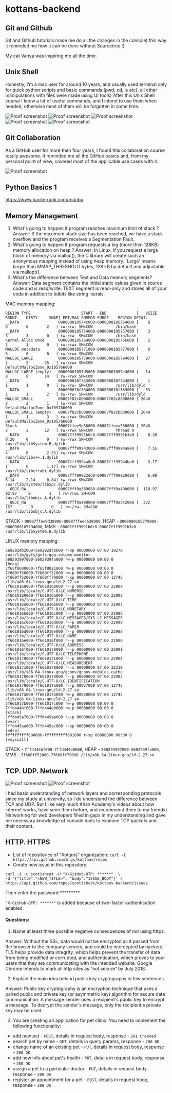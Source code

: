 # kottans-backend

## Git and Github

Git and Github tutorials made me do all the changes in the console) this way it reminded me how it can be done without Sourcetree :)

My cat Vanya was inspiring me all the time.


## Unix Shell

Honestly, I'm a mac user for around 10 years, and usually used terminal only for quick python scripts and basic commands (pwd, cd, ls etc), all other manipulations with files were made using UI tools) After this Unix Shell course I know a lot of useful commands, and I intend to use them when needed, otherwise most of them will be forgotten in some time.

![Proof screenshot](task_unix_shell/quiz-number-1.png)
![Proof screenshot](task_unix_shell/quiz-number-2.png)
![Proof screenshot](task_unix_shell/quiz-number-3.png)
![Proof screenshot](task_unix_shell/quiz-number-4.png)
![Proof screenshot](task_unix_shell/conclusion.png)

## Git Collaboration

As a GitHub user for more then four years, I found this collaboration course totally awesome. It reminded me all the GitHub basics and, from my personal point of view, covered most of the applicable use cases with it. 

![Proof screenshot](task_git_collaboration/github_collaboration_course.png)

## Python Basics 1

https://www.hackerrank.com/maribu

## Memory Management

1) What's going to happen if program reaches maximum limit of stack ?
Answer: If the maximum stack size has been reached, we have a stack overflow and the program receives a Segmentation Fault. 
2) What's going to happen if program requests a big (more then 128KB) memory allocation on heap ?
Answer: In Linux, if you request a large block of memory via malloc(), the C library will create such an anonymous mapping instead of using heap memory. 'Large' means larger than MMAP_THRESHOLD bytes, 128 kB by default and adjustable via mallopt().
3) What's the difference between Text and Data memory segments?
Answer: Data segment contains the initial static values given in source code and is read/write. TEXT segment is read-only and stores all of your code in addition to tidbits like string literals.

MAC memory mapping:
```
REGION TYPE                      START - END             [   VSIZE    RSDNT    DIRTY     SWAP] PRT/MAX SHRMOD PURGE    REGION DETAIL
__DATA                 000000010574c000-0000000105754000 [    8        6        6        2   ] rw-/rw- SM=COW          /bin/bash
__DATA                 0000000105754000-0000000105757000 [    3        3        3        0   ] rw-/rw- SM=COW          /bin/bash
Kernel Alloc Once      0000000105764000-0000000105766000 [    2        1        1        0   ] rw-/rwx SM=COW          
MALLOC metadata        0000000105771000-0000000105777000 [    6        6        6        0   ] rw-/rwx SM=COW          
MALLOC_LARGE           0000000105779000-0000000105794000 [   27        2        2       25   ] rw-/rwx SM=COW          DefaultMallocZone_0x105766000
MALLOC_LARGE (empty)   00000001057d5000-00000001057e3000 [   14        0        0       14   ] rw-/rwx SM=COW          
__DATA                 000000010f333000-000000010f334000 [    1        1        1        0   ] rw-/rw- SM=COW          /usr/lib/dyld
__DATA                 000000010f334000-000000010f369000 [   53        1        1        2   ] rw-/rw- SM=COW          /usr/lib/dyld
MALLOC_SMALL           00007f82c8000000-00007f82c8800000 [ 2048        2        2        1   ] rw-/rwx SM=COW          DefaultMallocZone_0x105766000
MALLOC_SMALL (empty)   00007f82cb000000-00007f82cb800000 [ 2048        1        1        3   ] rw-/rwx SM=COW          DefaultMallocZone_0x105766000
Stack                  00007ffee9d38000-00007ffeea538000 [ 2048        2        2       12   ] rw-/rwx SM=COW          thread 0
__DATA                 00007fff9991b0c8-00007fff9991b3e8 [    0.20     0.20     0        0   ] rw-/rwx SM=COW          /usr/lib/libSystem.B.dylib
__DATA                 00007fff99943000-00007fff9994a8e0 [    7.55     4        0        2.55] rw-/rwx SM=COW          /usr/lib/libc++.1.dylib
__DATA                 00007fff9994a8e0-00007fff9994dba0 [    3.17     1        0        1.17] rw-/rwx SM=COW          /usr/lib/libc++abi.dylib
__DATA                 00007fff99e22dd0-00007fff99e29d80 [    6.98     6.14     2.14     0.84] rw-/rwx SM=COW          /usr/lib/system/libxpc.dylib
__OBJC_RW              00007fff9a389080-00007fff9a400000 [  118.97    92.97     0        1   ] rw-/rwx SM=COW          /usr/lib/libobjc.A.dylib
__OBJC_RW              00007fff9a400000-00007fff9a542000 [  322      157        0        0   ] rw-/rw- SM=COW          /usr/lib/libobjc.A.dylib
```
STACK - `00007ffee9d38000-00007ffeea538000`, HEAP - `0000000105779000-0000000105794000`, MMS - `00007fff9991b0c8-00007fff9991b3e8 /usr/lib/libSystem.B.dylib` 

LINUX memory mapping:
```
560292db2000-560292dc8000 r-xp 00000000 07:00 18270                      /usr/lib/gvfs/gvfs-goa-volume-monitor
560293997000-5602939fa000 rw-p 00000000 00:00 0                          [heap]
7f65f8000000-7f65f8021000 rw-p 00000000 00:00 0 
7f660ff50000-7f660ff52000 rw-p 00000000 00:00 0 
7f660ff52000-7f660ff79000 r-xp 00000000 07:00 12745                      /lib/x86_64-linux-gnu/ld-2.27.so
7f6610168000-7f6610169000 r--p 00000000 07:00 22989                      /usr/lib/locale/C.UTF-8/LC_NUMERIC
7f6610169000-7f661016a000 r--p 00000000 07:00 22992                      /usr/lib/locale/C.UTF-8/LC_TIME
7f661016a000-7f661016b000 r--p 00000000 07:00 22987                      /usr/lib/locale/C.UTF-8/LC_MONETARY
7f661016b000-7f661016c000 r--p 00000000 07:00 22986                      /usr/lib/locale/C.UTF-8/LC_MESSAGES/SYS_LC_MESSAGES
7f661016c000-7f661016d000 r--p 00000000 07:00 22990                      /usr/lib/locale/C.UTF-8/LC_PAPER
7f661016d000-7f661016e000 r--p 00000000 07:00 22988                      /usr/lib/locale/C.UTF-8/LC_NAME
7f661016e000-7f661016f000 r--p 00000000 07:00 22980                      /usr/lib/locale/C.UTF-8/LC_ADDRESS
7f661016f000-7f6610170000 r--p 00000000 07:00 22991                      /usr/lib/locale/C.UTF-8/LC_TELEPHONE
7f6610170000-7f6610171000 r--p 00000000 07:00 22984                      /usr/lib/locale/C.UTF-8/LC_MEASUREMENT
7f6610171000-7f6610178000 r--s 00000000 07:00 32319                      /usr/lib/x86_64-linux-gnu/gconv/gconv-modules.cache
7f6610178000-7f6610179000 r--p 00000000 07:00 22983                      /usr/lib/locale/C.UTF-8/LC_IDENTIFICATION
7f6610179000-7f661017a000 r--p 00027000 07:00 12745                      /lib/x86_64-linux-gnu/ld-2.27.so
7f661017a000-7f661017b000 rw-p 00028000 07:00 12745                      /lib/x86_64-linux-gnu/ld-2.27.so
7f661017b000-7f661017c000 rw-p 00000000 00:00 0 
7ffd444bf000-7ffd444e0000 rw-p 00000000 00:00 0                          [stack]
7ffd445a7000-7ffd445aa000 r--p 00000000 00:00 0                          [vvar]
7ffd445aa000-7ffd445ac000 r-xp 00000000 00:00 0                          [vdso]
ffffffffff600000-ffffffffff601000 r-xp 00000000 00:00 0                  [vsyscall]
```
STACK - `7ffd444bf000-7ffd444e0000`, HEAP - `560293997000-5602939fa000`, MMS - `7f660ff52000-7f660ff79000 /lib/x86_64-linux-gnu/ld-2.27.so` 

## TCP. UDP. Network

![Proof screenshot](task_networks/internet_101.png)
![Proof screenshot](task_networks/networking_for_web_developers.png)

I had basic understanding of network layers and corresponding protocols since my study at univervity, so I do understand the difference between TCP and UDP. But I like very much Khan Academy's videos about how internet works, have seen them before, and recommend them to my friends) Networking for web developers filled in gaps in my understanding and gave me necessary knowledge of console tools to examine TCP packets and their content.  

## HTTP. HTTPS

* List of repositories of "Kottans" organization:
`curl -i https://api.github.com/orgs/kottans/repos`
* Create new issue in this repository:
```
curl -i -u scotishcat -H "X-GitHub-OTP: ******"  \
-d '{"title":"<NEW_TITLE>", "body":"ISSUE_BODY"}' \
https://api.github.com/repos/scotishcat/kottans-backend/issues
```
Then enter the password *********.

`"X-GitHub-OTP: ******"` is added because of two-factor authentication enabled.

#### Questions:
1) Name at least three possible negative consequences of not using https.

Answer: Without the SSL, data would not be encrypted as it passed from the browser to the company servers, and could be intercepted by hackers. TLS helps provide data integrity, which helps prevent the transfer of data from being modified or corrupted, and authentication, which proves to your users that they are communicating with the intended website. Google Chrome intends to mark all http sites as “not secure” by July 2018.

2) Explain the main idea behind public key cryptography in few sentences.

Answer: Public key cryptography is an encryption technique that uses a paired public and private key (or asymmetric key) algorithm for secure data communication. A message sender uses a recipient's public key to encrypt a message. To decrypt the sender's message, only the recipient's private key may be used.

3) You are creating an application for pet clinic. You need to implement the following functionality:
* add new pet - `POST`, details in request body, response - `201 Created`
* search pet by name - `GET`, details in query params, response - `200 OK`
* change name of an existing pet - `PUT`, details in request body, response - `200 OK`
* add new info about pet's health - `PUT`, details in request body, response - `200 OK`
* assign a pet to a particular doctor - `PUT`, details in request body, response - `200 OK`
* register an appointment for a pet - `POST`, details in request body, response - `200 OK`
